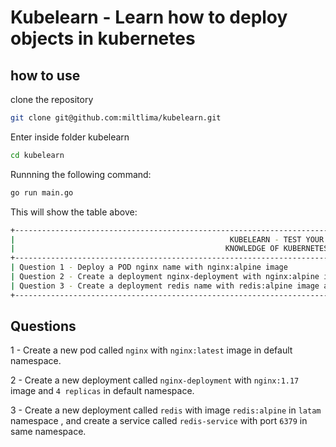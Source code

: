 # Kubelearn - Learn how to deploy objects in kubernetes

## how to use

clone the repository

```bash
git clone git@github.com:miltlima/kubelearn.git
```

Enter inside folder kubelearn

```bash
cd kubelearn
```

Runnning the following command:

```bash
go run main.go
```

This will show the table above:

```bash
+---------------------------------------------------------------------------------------------------------------------+--------+------------+
|                                                KUBELEARN - TEST YOUR                                                | RESULT | DIFFICULTY |
|                                               KNOWLEDGE OF KUBERNETES                                               |        |            |
+---------------------------------------------------------------------------------------------------------------------+--------+------------+
| Question 1 - Deploy a POD nginx name with nginx:alpine image                                                        | ✅Pass | Easy       |
| Question 2 - Create a deployment nginx-deployment with nginx:alpine image and 4 replicas                            | 🆘Fail | Medium     |
| Question 3 - Create a deployment redis name with redis:alpine image and a service with port 6379 in namespace latam | 🆘Fail | Hard       |
+---------------------------------------------------------------------------------------------------------------------+--------+------------+
```

## Questions

1 - Create a new pod called `nginx` with `nginx:latest` image in default namespace.

2 - Create a new deployment called `nginx-deployment` with `nginx:1.17` image and `4 replicas` in default namespace.

3 - Create a new deployment called `redis` with image `redis:alpine` in `latam` namespace , and create a service called `redis-service` with port `6379` in same namespace.
